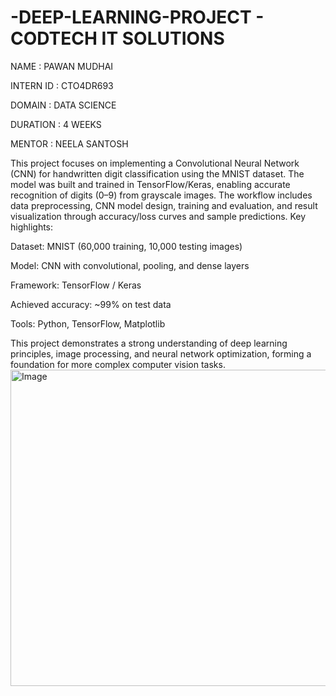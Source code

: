# -DEEP-LEARNING-PROJECT - CODTECH IT SOLUTIONS
 
NAME : PAWAN MUDHAI

INTERN ID : CTO4DR693

DOMAIN : DATA SCIENCE

DURATION : 4 WEEKS

MENTOR : NEELA SANTOSH

This project focuses on implementing a Convolutional Neural Network (CNN) for handwritten digit classification using the MNIST dataset.
The model was built and trained in TensorFlow/Keras, enabling accurate recognition of digits (0–9) from grayscale images.
The workflow includes data preprocessing, CNN model design, training and evaluation, and result visualization through accuracy/loss curves and sample predictions.
Key highlights:

Dataset: MNIST (60,000 training, 10,000 testing images)

Model: CNN with convolutional, pooling, and dense layers

Framework: TensorFlow / Keras

Achieved accuracy: ~99% on test data

Tools: Python, TensorFlow, Matplotlib

This project demonstrates a strong understanding of deep learning principles, image processing, and neural network optimization, forming a foundation for more complex computer vision tasks.
<img width="644" height="506" alt="Image" src="https://github.com/user-attachments/assets/4a56d948-17b7-4d05-baad-a24bba79f5b7" />
